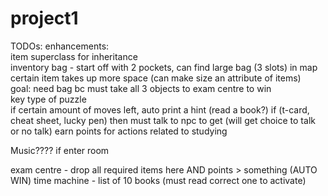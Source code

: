 # project1

TODOs: 
enhancements:  
item superclass for inheritance  
inventory bag - start off with 2 pockets, can find large bag (3 slots) in map  
                certain item takes up more space (can make size an attribute of items)  
                goal: need bag bc must take all 3 objects to exam centre to win  
key type of puzzle  
if certain amount of moves left, auto print a hint (read a book?)
if (t-card, cheat sheet, lucky pen) then must talk to npc to get (will get choice to talk or no talk)
earn points for actions related to studying

Music???? if enter room


exam centre - drop all required items here AND points > something (AUTO WIN)
time machine - list of 10 books (must read correct one to activate)
